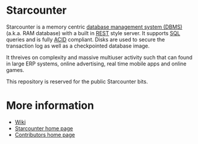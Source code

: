 # Starcounter

Starcounter is a memory centric [database management system (DBMS)](http://en.wikipedia.org/wiki/dbms) (a.k.a. RAM database) with a built in [REST](http://en.wikipedia.org/wiki/dbms) style server. It supports [SQL](http://en.wikipedia.org/wiki/dbms) queries and is fully [ACID](http://en.wikipedia.org/wiki/acid) compliant. Disks are used to secure the transaction log as well as a checkpointed database image.

It threives on complexity and massive multiuser activity such that can found in large ERP systems, online advertising, real time mobile apps and online games.

This repository is reserved for the public Starcounter bits.

# More information

* [Wiki](http://www.github.com/starcounter/starcounter/wiki) 
* [Starcounter home page](http://www.starcounter.com) 
* [Contributors home page](http://starcounter.github.com) 
